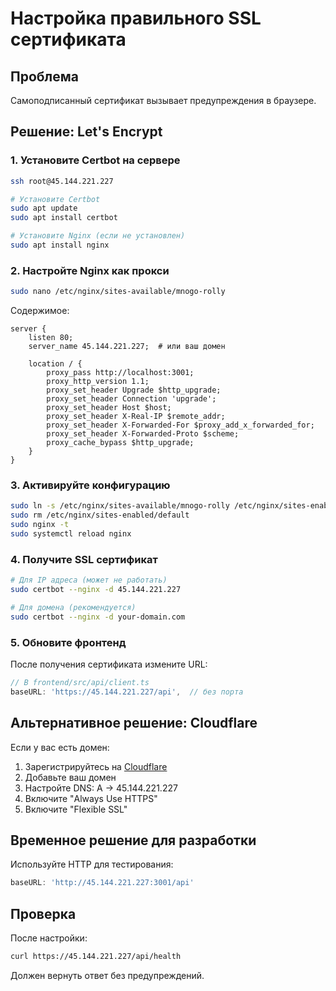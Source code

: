 # Настройка правильного SSL сертификата

## Проблема
Самоподписанный сертификат вызывает предупреждения в браузере.

## Решение: Let's Encrypt

### 1. Установите Certbot на сервере
```bash
ssh root@45.144.221.227

# Установите Certbot
sudo apt update
sudo apt install certbot

# Установите Nginx (если не установлен)
sudo apt install nginx
```

### 2. Настройте Nginx как прокси
```bash
sudo nano /etc/nginx/sites-available/mnogo-rolly
```

Содержимое:
```nginx
server {
    listen 80;
    server_name 45.144.221.227;  # или ваш домен

    location / {
        proxy_pass http://localhost:3001;
        proxy_http_version 1.1;
        proxy_set_header Upgrade $http_upgrade;
        proxy_set_header Connection 'upgrade';
        proxy_set_header Host $host;
        proxy_set_header X-Real-IP $remote_addr;
        proxy_set_header X-Forwarded-For $proxy_add_x_forwarded_for;
        proxy_set_header X-Forwarded-Proto $scheme;
        proxy_cache_bypass $http_upgrade;
    }
}
```

### 3. Активируйте конфигурацию
```bash
sudo ln -s /etc/nginx/sites-available/mnogo-rolly /etc/nginx/sites-enabled/
sudo rm /etc/nginx/sites-enabled/default
sudo nginx -t
sudo systemctl reload nginx
```

### 4. Получите SSL сертификат
```bash
# Для IP адреса (может не работать)
sudo certbot --nginx -d 45.144.221.227

# Для домена (рекомендуется)
sudo certbot --nginx -d your-domain.com
```

### 5. Обновите фронтенд
После получения сертификата измените URL:
```typescript
// В frontend/src/api/client.ts
baseURL: 'https://45.144.221.227/api',  // без порта
```

## Альтернативное решение: Cloudflare

Если у вас есть домен:

1. Зарегистрируйтесь на [Cloudflare](https://cloudflare.com)
2. Добавьте ваш домен
3. Настройте DNS: A → 45.144.221.227
4. Включите "Always Use HTTPS"
5. Включите "Flexible SSL"

## Временное решение для разработки

Используйте HTTP для тестирования:
```typescript
baseURL: 'http://45.144.221.227:3001/api'
```

## Проверка
После настройки:
```bash
curl https://45.144.221.227/api/health
```

Должен вернуть ответ без предупреждений.
